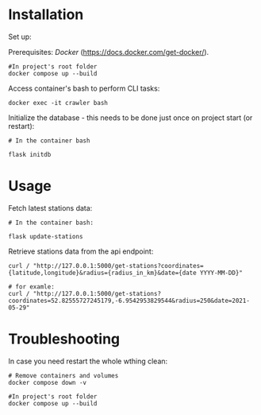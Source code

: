# Installation

Set up:

Prerequisites: _Docker_ (https://docs.docker.com/get-docker/).

```
#In project's root folder
docker compose up --build
```

Access container's bash to perform CLI tasks:

```
docker exec -it crawler bash
```

Initialize the database - this needs to be done just once on project start (or restart):

```
# In the container bash

flask initdb
```

# Usage

Fetch latest stations data:

```
# In the container bash:

flask update-stations
```

Retrieve stations data from the api endpoint:

```
curl / "http://127.0.0.1:5000/get-stations?coordinates={latitude,longitude}&radius={radius_in_km}&date={date YYYY-MM-DD}"

# for examle:
curl / "http://127.0.0.1:5000/get-stations?coordinates=52.82555727245179,-6.9542953829544&radius=250&date=2021-05-29"

```

# Troubleshooting

In case you need restart the whole wthing clean:

```
# Remove containers and volumes
docker compose down -v

#In project's root folder
docker compose up --build
```
